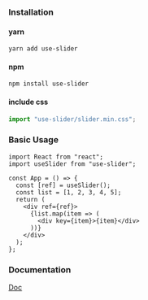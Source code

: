 ### Installation

#### yarn

`yarn add use-slider`

#### npm

`npm install use-slider`

#### include css

```js
import "use-slider/slider.min.css";
```

### Basic Usage

```tsx
import React from "react";
import useSlider from "use-slider";

const App = () => {
  const [ref] = useSlider();
  const list = [1, 2, 3, 4, 5];
  return (
    <div ref={ref}>
      {list.map(item => (
        <div key={item}>{item}</div>
      ))}
    </div>
  );
};
```

### Documentation

[Doc](https://gaoljie.github.io/use-slider/)
